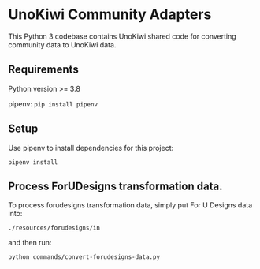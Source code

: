 # UnoKiwi Community Adapters

This Python 3 codebase contains UnoKiwi shared code for converting community data to UnoKiwi data.


## Requirements

Python version >= 3.8

pipenv:
`pip install pipenv`


## Setup

Use pipenv to install dependencies for this project:

`pipenv install` 


## Process ForUDesigns transformation data.

To process forudesigns transformation data, simply put For U Designs data into:

`./resources/forudesigns/in`

and then run:

`python commands/convert-forudesigns-data.py`

